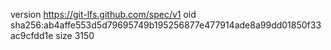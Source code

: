 version https://git-lfs.github.com/spec/v1
oid sha256:ab4affe553d5d79695749b195256877e477914ade8a99dd01850f33ac9cfdd1e
size 3150
